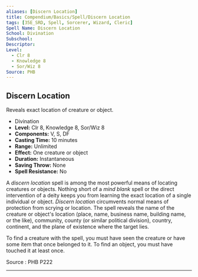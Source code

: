```yaml
---
aliases: [Discern Location]
title: Compendium/Basics/Spell/Discern Location
tags: [35E_SRD, Spell, Sorcerer, Wizard, Cleric]
Spell Name: Discern Location
School: Divination
Subschool: 
Descriptor: 
Level:
  - Clr 8
  - Knowledge 8
  - Sor/Wiz 8
Source: PHB
---
```



## Discern Location

Reveals exact location of creature or object.

*   Divination
*   **Level:** Clr 8, Knowledge 8, Sor/Wiz 8
*   **Components:** V, S, DF
*   **Casting Time:** 10 minutes
*   **Range:** Unlimited
*   **Effect:** One creature or object
*   **Duration:** Instantaneous
*   **Saving Throw:** None
*   **Spell Resistance:** No

<p>A <i>discern location</i> spell is among the most powerful means of locating creatures or objects. Nothing short of a <i>mind blank</i> spell or the direct intervention of a deity keeps you from learning the exact location of a single individual or object. <i>Discern location</i> circumvents normal means of protection from scrying or location. The spell reveals the name of the creature or object's location (place, name, business name, building name, or the like), community, county (or similar political division), country, continent, and the plane of existence where the target lies.</p><p>To find a creature with the spell, you must have seen the creature or have some item that once belonged to it. To find an object, you must have touched it at least once.</p>

Source : PHB P222

---
